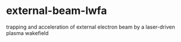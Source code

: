 # external-beam-lwfa
trapping and acceleration of external electron beam by a laser-driven plasma wakefield
